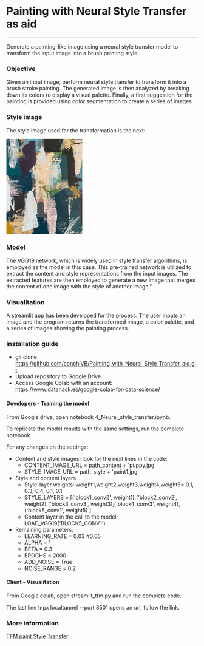 # Painting with Neural Style Transfer as aid
___


Generate a painting-like image using a neural style transfer model to transform the input image into a brush painting style.



### Objective

Given an input image, perform neural style transfer to transform it into a brush stroke painting. The generated image is then analyzed by breaking down its colors to display a visual palette. Finally, a first suggestion for the painting is provided using color segmentation to create a series of images


### Style image

The style image used for the transformation is the next:

<img src="./06_transfer_style/style/paint1.jpg" width="200" height="250" />


### Model

The VGG19 network, which is widely used in style transfer algorithms, is employed as the model in this case. This pre-trained network is utilized to extract the content and style representations from the input images. The extracted features are then employed to generate a new image that merges the content of one image with the style of another image."


### Visualitation

A streamlit app has been developed for the process. The user inputs an image and the program returns the transformed image, a color palette, and a series of images showing the painting process.


### Installation guide

*	git clone https://github.com/conchiVB/Painting_with_Neural_Style_Transfer_aid.git
*	Upload repository to Google Drive
*	Access Google Colab with an account: https://www.datahack.es/google-colab-for-data-science/

#### Developers - Training the model 

From Google drive, open notebook  4_Neural_style_transfer.ipynb. 

To replicate the model results with the same settings, run the complete notebook.

For any changes on the settings:
*	Content and style images; look for the next lines in the code:
    -	CONTENT_IMAGE_URL = path_content + 'puppy.jpg'
    -	STYLE_IMAGE_URL = path_style + 'paint1.jpg'
*	Style and content layers
    -	Style-layer weights: weight1,weight2,weight3,weight4,weight5= 0.1, 0.3, 0.4, 0.1, 0.1
    -	STYLE_LAYERS = [('block1_conv2', weight1),('block2_conv2', weight2),('block3_conv3', weight3),('block4_conv3', weight4), ('block5_conv1', weight5) ]
    -	Content layer in the call to the model; LOAD_VGG19('BLOCK5_CONV1')  
*	Remaining parameters:
    -	LEARNING_RATE = 0.03 #0.05
    -	ALPHA = 1 
    -	BETA =  0.3 
    -	EPOCHS = 2000 
    -	ADD_NOISE = True
    -	NOISE_RANGE = 0.2

#### Client - Visualitation

From Google colab, open streamlit_tfm.py and run the complete code.

The last line !npx localtunnel --port 8501 opens an url, follow the link.

### More information 

[TFM paint Style Transfer](TFM_paint_Style_Transfer.pdf)
